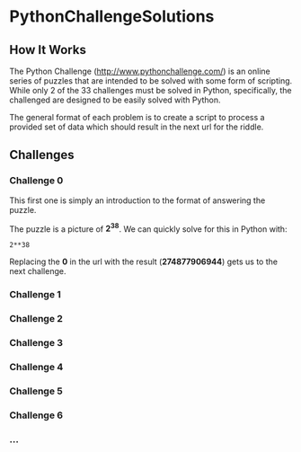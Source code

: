 # PythonChallengeSolutions

## How It Works

The Python Challenge (http://www.pythonchallenge.com/) is an online series of puzzles that are intended to be solved with some form of scripting. While only 2 of the 33 challenges must be solved in Python, specifically, the challenged are designed to be easily solved with Python.

The general format of each problem is to create a script to process a provided set of data which should result in the next url for the riddle.

## Challenges

### Challenge 0

This first one is simply an introduction to the format of answering the puzzle.

The puzzle is a picture of **2<sup>38</sup>**. We can quickly solve for this in Python with:
```
2**38
```

Replacing the **0** in the url with the result (**274877906944**) gets us to the next challenge.

### Challenge 1

### Challenge 2

### Challenge 3

### Challenge 4

### Challenge 5

### Challenge 6

### ...
